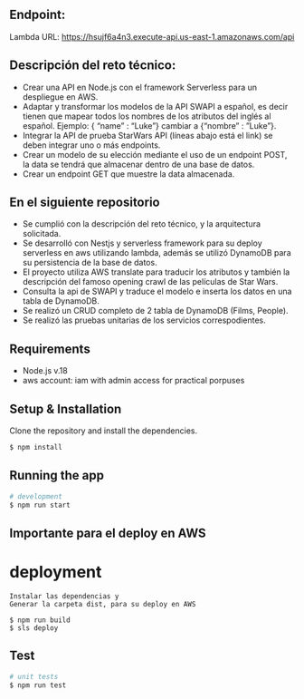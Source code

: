 
## Endpoint:

Lambda URL: https://hsujf6a4n3.execute-api.us-east-1.amazonaws.com/api


## Descripción del reto técnico:

- Crear una API en Node.js con el framework Serverless para un despliegue en AWS.
- Adaptar y transformar los modelos de la API SWAPI a español, es decir tienen que mapear todos los nombres de los atributos del inglés al español. Ejemplo: { “name” : “Luke”} cambiar a {“nombre” : ”Luke”}.
- Integrar la API de prueba StarWars API (líneas abajo está el link) se deben integrar uno o más endpoints.
- Crear un modelo de su elección mediante el uso de un endpoint POST, la data se tendrá que almacenar dentro de una base de datos.
- Crear un endpoint GET que muestre la data almacenada.

## En el siguiente repositorio
- Se cumplió con la descripción del reto técnico, y la arquitectura solicitada.
- Se desarrolló con Nestjs y serverless framework para su deploy serverless en aws utilizando lambda, además se utilizó DynamoDB para su persistencia de la base de datos.
- El proyecto utiliza AWS translate para traducir los atributos y también la descripción del famoso opening crawl de las películas de Star Wars.
- Consulta la api de SWAPI y traduce el modelo e inserta los datos en una tabla de DynamoDB.
- Se realizó un CRUD completo de 2 tabla de DynamoDB (Films, People).
- Se realizó las pruebas unitarias de los servicios correspodientes.


## Requirements

- Node.js v.18
- aws account: iam with admin access for practical porpuses


## Setup & Installation

Clone the repository and install the dependencies.

```bash
$ npm install
```
## Running the app

```bash
# development
$ npm run start
```
## Importante para el deploy en AWS

# deployment
```
Instalar las dependencias y
Generar la carpeta dist, para su deploy en AWS 

$ npm run build
$ sls deploy 
```

## Test

```bash
# unit tests
$ npm run test

```
